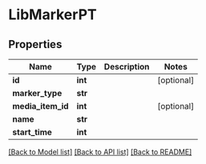 # LibMarkerPT

## Properties
Name | Type | Description | Notes
------------ | ------------- | ------------- | -------------
**id** | **int** |  | [optional] 
**marker_type** | **str** |  | 
**media_item_id** | **int** |  | [optional] 
**name** | **str** |  | 
**start_time** | **int** |  | 

[[Back to Model list]](../README.md#documentation-for-models) [[Back to API list]](../README.md#documentation-for-api-endpoints) [[Back to README]](../README.md)


